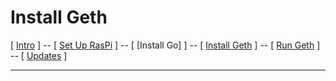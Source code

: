 # Install Geth
[ [Intro](README.md) ] -- [ [Set Up RasPi](pi_setup.md) ] -- [ [Install Go] ] -- [ [Install Geth](geth_install.md) ] -- [ [Run Geth](geth_run.md) ] -- [ [Updates](raspi_updates.md) ]

-----
